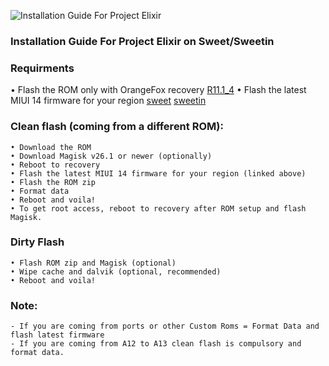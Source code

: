 ![Installation Guide For Project Elixir](https://i.imgur.com/3UmK6nS.png "Installation")

### Installation Guide For Project Elixir on Sweet/Sweetin

### Requirments
• Flash the ROM only with OrangeFox recovery [R11.1_4](https://github.com/basamaryan/android_device_xiaomi_sweet-TWRP/releases/tag/R11.1_4)
• Flash the latest MIUI 14 firmware for your region
 [sweet](https://xiaomifirmwareupdater.com/firmware/sweet/)
 [sweetin](https://xiaomifirmwareupdater.com/firmware/sweetin/)

### Clean flash (coming from a different ROM):
```
• Download the ROM
• Download Magisk v26.1 or newer (optionally)
• Reboot to recovery
• Flash the latest MIUI 14 firmware for your region (linked above)
• Flash the ROM zip
• Format data
• Reboot and voila!
• To get root access, reboot to recovery after ROM setup and flash Magisk.

```
### Dirty Flash
```
• Flash ROM zip and Magisk (optional)
• Wipe cache and dalvik (optional, recommended)
• Reboot and voila!

```
### Note:
```
- If you are coming from ports or other Custom Roms = Format Data and flash latest firmware
- If you are coming from A12 to A13 clean flash is compulsory and format data.

```
